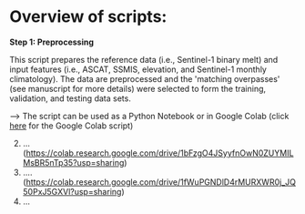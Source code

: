 # Overview of scripts:

**Step 1: Preprocessing**

This script prepares the reference data (i.e., Sentinel-1 binary melt) and input features (i.e., ASCAT, SSMIS, elevation, and Sentinel-1 monthly climatology). The data are preprocessed and the 'matching overpasses' (see manuscript for more details) were selected to form the training, validation, and testing data sets.

--> The script can be used as a Python Notebook or in Google Colab (click [here](https://colab.research.google.com/drive/1K-b04tuQiqAWzgprKUSsRVh2i2xtw70o?usp=sharing) for the Google Colab script)


2. ... (https://colab.research.google.com/drive/1bFzgO4JSyyfnOwN0ZUYMILMsBR5nTp35?usp=sharing)
3. .... (https://colab.research.google.com/drive/1fWuPGNDlD4rMURXWR0j_JQ50PxJ5GXVl?usp=sharing)
4. ...

